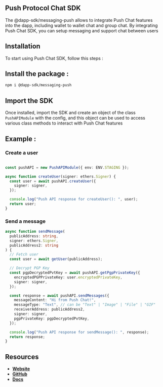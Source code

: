 ## Push Protocol Chat SDK
The @dapp-sdk/messaging-push allows to integrate Push Chat features into the dapp, including wallet to wallet chat and group chat. By integrating Push Chat SDK, you can setup messaging and support chat between users

## Installation
To start using Push Chat SDK, follow this steps :

## Install the package :
```bash
npm i @dapp-sdk/messaging-push
```
## Import the SDK 
Once installed, import the SDK and create an object of the class ```PushAPIModule``` with the config, and this object can be used to access various class methods to interact with Push Chat features

## Example :

### Create a user

```typescript

const pushAPI = new PushAPIModule({ env: ENV.STAGING });

async function createUser(signer: ethers.Signer) {
  const user = await pushAPI.createUser({
    signer: signer,
  });

  console.log("Push API response for createUser(): ", user);
  return user;
}
```

### Send a message

```typescript
async function sendMessage(
  publicAddress: string,
  signer: ethers.Signer,
  publicAddress2: string
) {
  // Fetch user
  const user = await getUser(publicAddress);

  // Decrypt PGP Key
  const pgpDecryptedPvtKey = await pushAPI.getPgpPrivateKey({
    encryptedPGPPrivateKey: user.encryptedPrivateKey,
    signer: signer,
  });

  const response = await pushAPI.sendMessages({
    messageContent: "Hi from Push Chat!",
    messageType: "Text", // can be "Text" | "Image" | "File" | "GIF"
    receiverAddress: publicAddress2,
    signer: signer,
    pgpPrivateKey: pgpDecryptedPvtKey,
  });

  console.log("Push API response for sendMessage(): ", response);
  return response;
}
```

## Resources 
- **[Website](https://push.org)**
- **[GitHub](https://github.com/ethereum-push-notification-service)**
- **[Docs](https://docs.push.org)**
